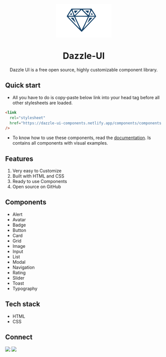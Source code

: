<div align="center">

<img alt="Dazzle UI Logo" style="background: white" src="images/logo-diamond.svg"/>

# Dazzle-UI

Dazzle UI is a free open source, highly customizable component library.

</div>

## Quick start

- All you have to do is copy-paste below link into your head tag before all other stylesheets are loaded.

```html
<link
  rel="stylesheet"
  href="https://dazzle-ui-components.netlify.app/components/components.css"
/>
```

- To know how to use these components, read the [documentation](https://dazzle-ui.netlify.app). Is contains all components with visual examples.

## Features

1. Very easy to Customize
1. Built with HTML and CSS
1. Ready to use Components
1. Open source on GitHub

## Components

- Alert
- Avatar
- Badge
- Button
- Card
- Grid
- Image
- Input
- List
- Modal
- Navigation
- Rating
- Slider
- Toast
- Typography

## Tech stack

- HTML
- CSS

## Connect

<a href="https://twitter.com/ApurvaSawant11"><img src="https://img.shields.io/badge/Twitter-1DA1F2?style=for-the-badge&logo=twitter&logoColor=white"/></a>
<a href="https://www.linkedin.com/in/apurvasawant11/"><img src="https://img.shields.io/badge/LinkedIn-0077B5?style=for-the-badge&logo=linkedin&logoColor=white"/></a>
